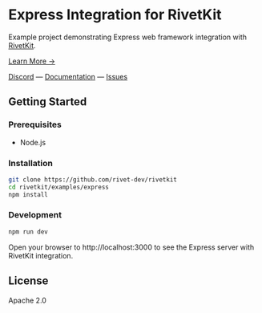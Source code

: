 # Express Integration for RivetKit

Example project demonstrating Express web framework integration with [RivetKit](https://rivetkit.org).

[Learn More →](https://github.com/rivet-dev/rivetkit)

[Discord](https://rivet.dev/discord) — [Documentation](https://rivetkit.org) — [Issues](https://github.com/rivet-dev/rivetkit/issues)

## Getting Started

### Prerequisites

- Node.js

### Installation

```sh
git clone https://github.com/rivet-dev/rivetkit
cd rivetkit/examples/express
npm install
```

### Development

```sh
npm run dev
```

Open your browser to http://localhost:3000 to see the Express server with RivetKit integration.

## License

Apache 2.0